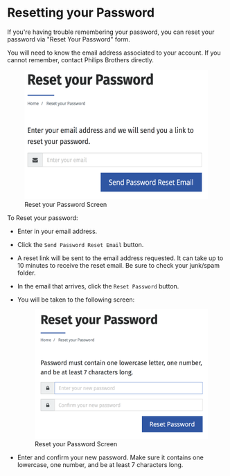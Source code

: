 # Resetting your Password

If you're having trouble remembering your password, you can reset your password via "Reset Your Password" form.

You will need to know the email address associated to your account. If you cannot remember, contact Philips Brothers directly.

<figure>
    <img src="/assets/reset-your-password.png" height="300" />
    <figcaption>Reset your Password Screen</figcaption>
</figure>


To Reset your password:
* Enter in your email address.
* Click the `Send Password Reset Email` button.
* A reset link will be sent to the email address requested. It can take up to 10 minutes to receive the reset email. Be sure to check your junk/spam folder.
* In the email that arrives, click the `Reset Password` button.
* You will be taken to the following screen:
    
    <figure>
        <img src="/assets/new-password.png" height="300" />
        <figcaption>Reset your Password Screen</figcaption>
    </figure>

* Enter and confirm your new password. Make sure it contains one lowercase, one number, and be at least 7 characters long.


